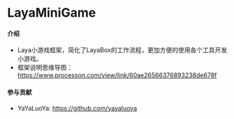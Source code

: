 # LayaMiniGame

#### 介绍

- Laya小游戏框架，简化了LayaBox的工作流程，更加方便的使用各个工具开发小游戏。
- 框架说明思维导图：https://www.processon.com/view/link/60ae26566376893238de678f

#### 参与贡献

- YaYaLuoYa: https://github.com/yayaluoya
